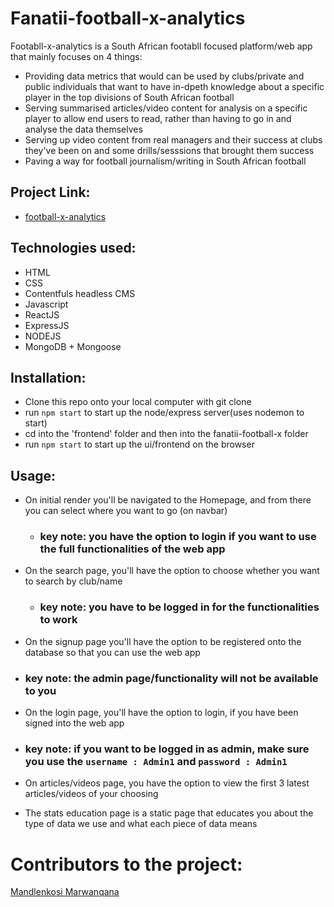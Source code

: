 # Fanatii-football-x-analytics
Footabll-x-analytics is a South African footabll focused platform/web app that mainly focuses on 4 things:

 * Providing data metrics that would can be used by clubs/private and public individuals that want to have in-dpeth knowledge about a specific player in the top divisions of South African football
 * Serving summarised articles/video content for analysis on a specific player to allow end users to read, rather than having to go in and analyse the data themselves
 * Serving up video content from real managers and their success at clubs they've been on and some drills/sesssions that brought them success
 * Paving a way for football journalism/writing in South African football
 
## Project Link: 
 * [football-x-analytics](https://fanatii-football-x-analytics.herokuapp.com/)

## Technologies used:
 * HTML
 * CSS
 * Contentfuls headless CMS
 * Javascript
 * ReactJS
 * ExpressJS
 * NODEJS
 * MongoDB + Mongoose
 
 ## Installation: 
 * Clone this repo onto your local computer with git clone
 * run `npm start` to start up the node/express server(uses nodemon to start)
 * cd into the 'frontend' folder and then into the fanatii-football-x folder
 * run `npm start` to start up the ui/frontend on the browser
 
 ## Usage: 
 * On initial render you'll be navigated to the Homepage, and from there you can select where you want to go (on navbar)
   * ### key note: you have the option to login if you want to use the full functionalities of the web app
 
 * On the search page, you'll have the option to choose whether you want to search by club/name
   * ### key note: you have to be logged in for the functionalities to work
   
 * On the signup page you'll have the option to be registered onto the database so that you can use the web app
  * ### key note: the admin page/functionality will not be available to you
  
 * On the login page, you'll have the option to login, if you have been signed into the web app
  * ### key note: if you want to be logged in as admin, make sure you use the `username : Admin1` and `password : Admin1`
  
 * On articles/videos page, you have the option to view the first 3 latest articles/videos of your choosing
 
 * The stats education page is a static page that educates you about the type of data we use and what each piece of data means
 
   
 
 
 
# Contributors to the project:
[Mandlenkosi Marwanqana](https://www.linkedin.com/in/mandlenkosi-marwanqana-b08357218/)
 
 
 
 
